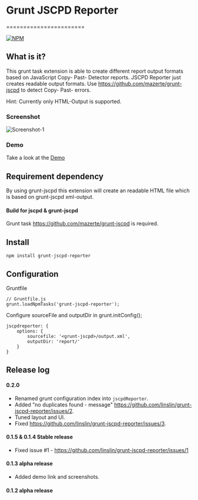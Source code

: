 # Grunt JSCPD Reporter
=======================

[![NPM](https://nodei.co/npm/grunt-jscpd-reporter.png?downloads=true&stars=true)](https://nodei.co/npm/grunt-jscpd-reporter/)

## What is it?
This grunt task extension is able to create different report output formats based on JavaScript Copy- Past- Detector reports.
JSCPD Reporter just creates readable output formats. Use https://github.com/mazerte/grunt-jscpd to detect Copy- Past- errors.

Hint: Currently only HTML-Output is supported.

### Screenshot
![Screenshot-1](http://linslin.org/grunt-jscpd-reporter/images/screen-1.png "Screenshot-1")

### Demo
Take a look at the [Demo](http://linslin.org/grunt-jscpd-reporter/demo/)

## Requirement dependency
By using grunt-jscpd this extension will create an readable HTML file which is based on grunt-jscpd xml-output.

#### Build for jscpd & grunt-jscpd
Grunt task https://github.com/mazerte/grunt-jscpd is required.

## Install

    npm install grunt-jscpd-reporter
    
## Configuration

Gruntfile

    // Gruntfile.js
    grunt.loadNpmTasks('grunt-jscpd-reporter');

Configure sourceFile and outputDir in grunt.initConfig();

    jscpdreporter: {
        options: {
            sourcefile: '<grunt-jscpd>/output.xml',
            outputDir: 'report/'
        }
    }


## Release log

#### 0.2.0
- Renamed grunt configuration index into `jscpdReporter`.
- Added "no duplicates found - message" https://github.com/linslin/grunt-jscpd-reporter/issues/2. 
- Tuned layout and UI. 
- Fixed https://github.com/linslin/grunt-jscpd-reporter/issues/3.

#### 0.1.5 & 0.1.4 Stable release
- Fixed issue #1 - https://github.com/linslin/grunt-jscpd-reporter/issues/1

#### 0.1.3 alpha release
- Added demo link and screenshots.

#### 0.1.2 alpha release